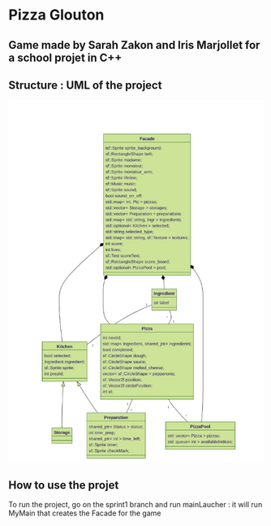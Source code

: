 # Pizza Glouton
## Game made by Sarah Zakon and Iris Marjollet for a school projet in C++

## Structure : UML of the project
![UML](UML_project.jpg "UML diagram of the projet")

## How to use the projet
To run the project, go on the sprint1 branch and run mainLaucher : it will run MyMain that creates the Facade for the game 


